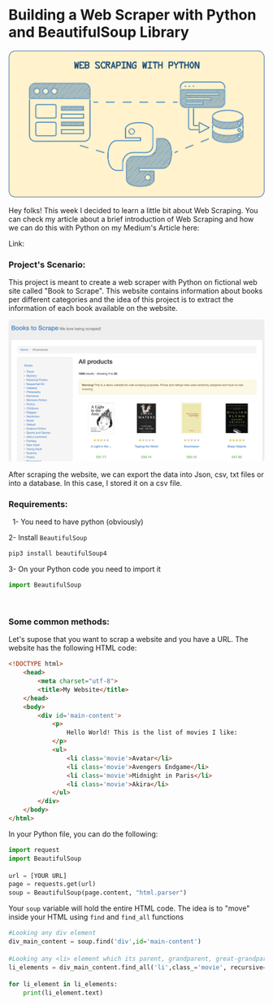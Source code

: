 # Building a Web Scraper with Python and BeautifulSoup Library

<img src="assets/webscraping_portrait.png"
     alt="Markdown Monster icon" style="border-radius:5px"/>

Hey folks! This week I decided to learn a little bit about Web Scraping. You can check my article about a brief introduction of Web Scraping and how we can do this with Python on my Medium's Article here:

Link: 
&nbsp;
### **Project's Scenario:**
This project is meant to create a web scraper with Python on fictional web site called "Book to Scrape". This website contains information about books per different categories and the idea of this project is to extract the information of each book available on the website.

<img src="assets/webpage_example.png"
     alt="Markdown Monster icon" style="border-radius:5px"/>

After scraping the website, we can export the data into Json, csv, txt files or into a database. In this case, I stored it on a csv file.
&nbsp;
### **Requirements:**
&nbsp;
1- You need to have python (obviously)

2- Install `BeautifulSoup`
```bash
pip3 install beautifulSoup4
```
3- On your Python code you need to import it
```python
import BeautifulSoup
```
&nbsp;
### **Some common methods:**
Let's supose that you want to scrap a website and you have a URL. The website has the following HTML code:
```html
<!DOCTYPE html>
    <head>
        <meta charset="utf-8">
        <title>My Website</title>
    </head>
    <body>
        <div id='main-content'>
            <p>
                Hello World! This is the list of movies I like:
            </p>
            <ul>
                <li class='movie'>Avatar</li>
                <li class='movie'>Avengers Endgame</li>
                <li class='movie'>Midnight in Paris</li>
                <li class='movie'>Akira</li>
            </ul>
        </div>
    </body>
</html>
``` 

In your Python file, you can do the following:
```python
import request
import BeautifulSoup

url = [YOUR URL]
page = requests.get(url)
soup = BeautifulSoup(page.content, "html.parser")
```

Your `soup` variable will hold the entire HTML code. The idea is to "move" inside your HTML using `find` and `find_all` functions

```python
#Looking any div element
div_main_content = soup.find('div',id='main-content')

#Looking any <li> element which its parent, grandparent, great-grandparent, etc is the div element (id = 'main-content')
li_elements = div_main_content.find_all('li',class_='movie', recursive=True)

for li_element in li_elements:
    print(li_element.text)
```
